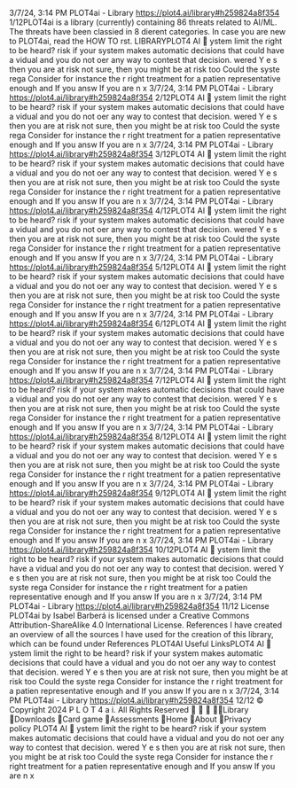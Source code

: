 3/7/24, 3:14 PM PLOT4ai - Library
https://plot4.ai/library#h259824a8f354 1/12PLOT4ai is a library (currently) containing 86 threats related to
AI/ML. The threats have been classi ed in 8 di erent categories.
In case you are new to PLOT4ai, read the HOW TO  rst.
LIBRARYPLOT4
AI 
ystem limit the right to be heard?
risk if your system makes automatic decisions that could have a
 vidual and you do not o er any way to contest that decision.
wered Y e s then you are at risk
 not sure, then you might be at risk too
Could the syste
rega
Consider for instance the r
right treatment for a patien
representative enough and 
If you answ
If you are n
x
3/7/24, 3:14 PM PLOT4ai - Library
https://plot4.ai/library#h259824a8f354 2/12PLOT4
AI 
ystem limit the right to be heard?
risk if your system makes automatic decisions that could have a
 vidual and you do not o er any way to contest that decision.
wered Y e s then you are at risk
 not sure, then you might be at risk too
Could the syste
rega
Consider for instance the r
right treatment for a patien
representative enough and 
If you answ
If you are n
x
3/7/24, 3:14 PM PLOT4ai - Library
https://plot4.ai/library#h259824a8f354 3/12PLOT4
AI 
ystem limit the right to be heard?
risk if your system makes automatic decisions that could have a
 vidual and you do not o er any way to contest that decision.
wered Y e s then you are at risk
 not sure, then you might be at risk too
Could the syste
rega
Consider for instance the r
right treatment for a patien
representative enough and 
If you answ
If you are n
x
3/7/24, 3:14 PM PLOT4ai - Library
https://plot4.ai/library#h259824a8f354 4/12PLOT4
AI 
ystem limit the right to be heard?
risk if your system makes automatic decisions that could have a
 vidual and you do not o er any way to contest that decision.
wered Y e s then you are at risk
 not sure, then you might be at risk too
Could the syste
rega
Consider for instance the r
right treatment for a patien
representative enough and 
If you answ
If you are n
x
3/7/24, 3:14 PM PLOT4ai - Library
https://plot4.ai/library#h259824a8f354 5/12PLOT4
AI 
ystem limit the right to be heard?
risk if your system makes automatic decisions that could have a
 vidual and you do not o er any way to contest that decision.
wered Y e s then you are at risk
 not sure, then you might be at risk too
Could the syste
rega
Consider for instance the r
right treatment for a patien
representative enough and 
If you answ
If you are n
x
3/7/24, 3:14 PM PLOT4ai - Library
https://plot4.ai/library#h259824a8f354 6/12PLOT4
AI 
ystem limit the right to be heard?
risk if your system makes automatic decisions that could have a
 vidual and you do not o er any way to contest that decision.
wered Y e s then you are at risk
 not sure, then you might be at risk too
Could the syste
rega
Consider for instance the r
right treatment for a patien
representative enough and 
If you answ
If you are n
x
3/7/24, 3:14 PM PLOT4ai - Library
https://plot4.ai/library#h259824a8f354 7/12PLOT4
AI 
ystem limit the right to be heard?
risk if your system makes automatic decisions that could have a
 vidual and you do not o er any way to contest that decision.
wered Y e s then you are at risk
 not sure, then you might be at risk too
Could the syste
rega
Consider for instance the r
right treatment for a patien
representative enough and 
If you answ
If you are n
x
3/7/24, 3:14 PM PLOT4ai - Library
https://plot4.ai/library#h259824a8f354 8/12PLOT4
AI 
ystem limit the right to be heard?
risk if your system makes automatic decisions that could have a
 vidual and you do not o er any way to contest that decision.
wered Y e s then you are at risk
 not sure, then you might be at risk too
Could the syste
rega
Consider for instance the r
right treatment for a patien
representative enough and 
If you answ
If you are n
x
3/7/24, 3:14 PM PLOT4ai - Library
https://plot4.ai/library#h259824a8f354 9/12PLOT4
AI 
ystem limit the right to be heard?
risk if your system makes automatic decisions that could have a
 vidual and you do not o er any way to contest that decision.
wered Y e s then you are at risk
 not sure, then you might be at risk too
Could the syste
rega
Consider for instance the r
right treatment for a patien
representative enough and 
If you answ
If you are n
x
3/7/24, 3:14 PM PLOT4ai - Library
https://plot4.ai/library#h259824a8f354 10/12PLOT4
AI 
ystem limit the right to be heard?
risk if your system makes automatic decisions that could have a
 vidual and you do not o er any way to contest that decision.
wered Y e s then you are at risk
 not sure, then you might be at risk too
Could the syste
rega
Consider for instance the r
right treatment for a patien
representative enough and 
If you answ
If you are n
x
3/7/24, 3:14 PM PLOT4ai - Library
https://plot4.ai/library#h259824a8f354 11/12
License
PLOT4ai by Isabel Barberá is licensed under a Creative Commons
Attribution-ShareAlike 4.0 International License.
References
I have created an overview of all the sources I have used for the
creation of this library, which can be found under References
PLOT4AI
Useful LinksPLOT4
AI 
ystem limit the right to be heard?
risk if your system makes automatic decisions that could have a
 vidual and you do not o er any way to contest that decision.
wered Y e s then you are at risk
 not sure, then you might be at risk too
Could the syste
rega
Consider for instance the r
right treatment for a patien
representative enough and 
If you answ
If you are n
x
3/7/24, 3:14 PM PLOT4ai - Library
https://plot4.ai/library#h259824a8f354 12/12
© Copyright 2024 P L O T 4 a i. All Rights Reserved
   Library
Downloads
Card game
Assessments
Home
About
Privacy policy PLOT4
AI 
ystem limit the right to be heard?
risk if your system makes automatic decisions that could have a
 vidual and you do not o er any way to contest that decision.
wered Y e s then you are at risk
 not sure, then you might be at risk too
Could the syste
rega
Consider for instance the r
right treatment for a patien
representative enough and 
If you answ
If you are n
x
